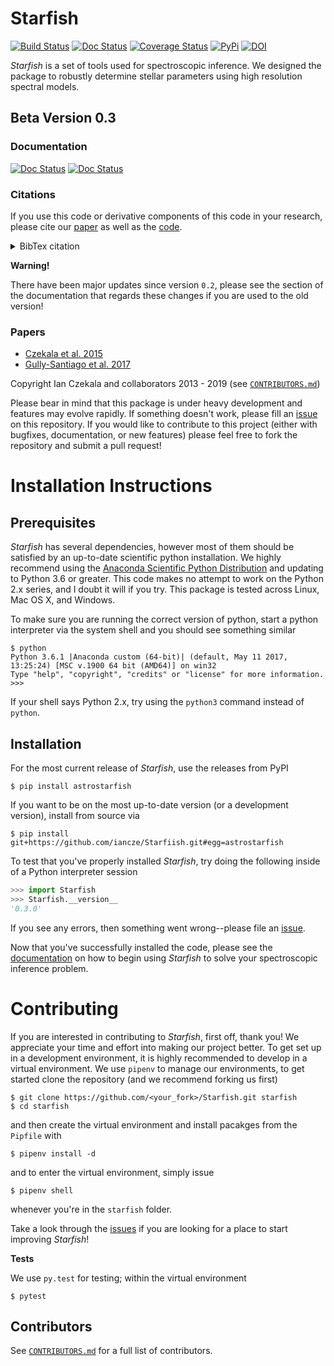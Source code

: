 # Starfish

[![Build Status](https://travis-ci.org/iancze/Starfish.svg)](https://travis-ci.org/iancze/Starfish)
[![Doc Status](https://img.shields.io/readthedocs/starfish/latest.svg)](https://starfish.readthedocs.io/en/latest/?badge=latest)
[![Coverage Status](https://coveralls.io/repos/github/iancze/Starfish/badge.svg?branch=master)](https://coveralls.io/github/iancze/Starfish?branch=master)
[![PyPi](https://img.shields.io/pypi/v/astrostarfish.svg)](https://pypi.org/project/astrostarfish/)
[![DOI](https://zenodo.org/badge/DOI/10.5281/zenodo.2221006.svg)](https://doi.org/10.5281/zenodo.2221006)

*Starfish* is a set of tools used for spectroscopic inference. We designed the package to robustly determine stellar parameters using high resolution spectral models.

## Beta Version 0.3

### Documentation

[![Doc Status](https://img.shields.io/readthedocs/starfish/latest.svg?label=latest)](https://starfish.readthedocs.io/en/latest/?badge=latest)
[![Doc Status](https://img.shields.io/readthedocs/starfish/latest.svg?label=develop)](https://starfish.readthedocs.io/en/develop/?badge=develop)

### Citations

If you use this code or derivative components of this code in your research, please cite our [paper](https://ui.adsabs.harvard.edu/abs/2015ApJ...812..128C/abstract) as well as the [code](https://doi.org/10.5281/zenodo.2221006). 

<details>
<summary>BibTex citation</summary>

```
@ARTICLE{2015ApJ...812..128C,
       author = {{Czekala}, Ian and {Andrews}, Sean M. and {Mandel}, Kaisey S. and
         {Hogg}, David W. and {Green}, Gregory M.},
        title = "{Constructing a Flexible Likelihood Function for Spectroscopic Inference}",
      journal = {\apj},
     keywords = {methods: data analysis, methods: statistical, stars: fundamental parameters, stars: late-type, stars: statistics, techniques: spectroscopic, Astrophysics - Solar and Stellar Astrophysics, Astrophysics - Earth and Planetary Astrophysics, Astrophysics - Instrumentation and Methods for Astrophysics},
         year = "2015",
        month = "Oct",
       volume = {812},
       number = {2},
          eid = {128},
        pages = {128},
          doi = {10.1088/0004-637X/812/2/128},
archivePrefix = {arXiv},
       eprint = {1412.5177},
 primaryClass = {astro-ph.SR},
       adsurl = {https://ui.adsabs.harvard.edu/abs/2015ApJ...812..128C},
      adsnote = {Provided by the SAO/NASA Astrophysics Data System}
}

@misc{ian_czekala_2018_2221006,
  author       = {Ian Czekala and
                  gully and
                  Kevin Gullikson and
                  Sean Andrews and
                  Jason Neal and
                  Miles Lucas and
                  Kevin Hardegree-Ullman and
                  Meredith Rawls and
                  Edward Betts},
  title        = {{iancze/Starfish: ca. Czekala et al. 2015 release 
                   w/ Zenodo}},
  month        = dec,
  year         = 2018,
  doi          = {10.5281/zenodo.2221006},
  url          = {https://doi.org/10.5281/zenodo.2221006}
}
```

</details>

**Warning!**

There have been major updates since version `0.2`, please see the section of the documentation that regards these changes if you are used to the old version!

### Papers
* [Czekala et al. 2015](https://ui.adsabs.harvard.edu/#abs/2015ApJ...812..128C/abstract)
* [Gully-Santiago et al. 2017](https://ui.adsabs.harvard.edu/#abs/2017ApJ...836..200G/abstract)

Copyright Ian Czekala and collaborators 2013 - 2019 (see [`CONTRIBUTORS.md`](CONTRIBUTORS.md))

Please bear in mind that this package is under heavy development and features may evolve rapidly. If something doesn't work, please fill an [issue](https://github.com/iancze/Starfish/issues) on this repository. If you would like to contribute to this project (either with bugfixes, documentation, or new features) please feel free to fork the repository and submit a pull request!

# Installation Instructions

## Prerequisites

*Starfish* has several dependencies, however most of them should be satisfied by an up-to-date scientific python installation. We highly recommend using the [Anaconda Scientific Python Distribution](https://store.continuum.io/cshop/anaconda/) and updating to 
Python 3.6 or greater. This code makes no attempt to work on the Python 2.x series, and I doubt it will if you try. This package is tested across Linux, Mac OS X, and Windows. 

To make sure you are running the correct version of python, start a python interpreter via the system shell and you should see something similar

    $ python
    Python 3.6.1 |Anaconda custom (64-bit)| (default, May 11 2017, 13:25:24) [MSC v.1900 64 bit (AMD64)] on win32
    Type "help", "copyright", "credits" or "license" for more information.
    >>> 

If your shell says Python 2.x, try using the `python3` command instead of `python`.

## Installation

For the most current release of *Starfish*, use the releases from PyPI

    $ pip install astrostarfish

If you want to be on the most up-to-date version (or a development version), install from source via

    $ pip install git+https://github.com/iancze/Starfiish.git#egg=astrostarfish


To test that you've properly installed *Starfish*, try doing the following inside of a Python interpreter session

```python
>>> import Starfish
>>> Starfish.__version__
'0.3.0'
```

If you see any errors, then something went wrong--please file an [issue](https://github.com/iancze/Starfish/issues).

Now that you've successfully installed the code, please see the [documentation](https://starfish.readthedocs.io/en/latest/) on how to begin using *Starfish* to solve your spectroscopic inference problem.

# Contributing
If you are interested in contributing to *Starfish*, first off, thank you! We appreciate your time and effort into
making our project better. To get set up in a development environment, it is highly recommended to develop in a
virtual environment. We use `pipenv` to manage our environments, to get started clone the repository (and we recommend forking us first)

    $ git clone https://github.com/<your_fork>/Starfish.git starfish
    $ cd starfish

and then create the virtual environment and install pacakges from the `Pipfile` with

    $ pipenv install -d

and to enter the virtual environment, simply issue

    $ pipenv shell

whenever you're in the `starfish` folder.

Take a look through the [issues](https://github.com/iancze/Starfish/issues) if you are looking for a place to start improving *Starfish*!

**Tests**

We use `py.test` for testing; within the virtual environment

    $ pytest


## Contributors

See [`CONTRIBUTORS.md`](CONTRIBUTORS.md) for a full list of contributors.

